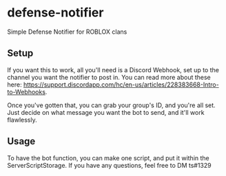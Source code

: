 # defense-notifier
Simple Defense Notifier for ROBLOX clans

## Setup
If you want this to work, all you'll need is a Discord Webhook, set up to the channel you want the notifier to post in. You can read more about these here: https://support.discordapp.com/hc/en-us/articles/228383668-Intro-to-Webhooks.

Once you've gotten that, you can grab your group's ID, and you're all set. Just decide on what message you want the bot to send, and it'll work flawlessly.

## Usage
To have the bot function, you can make one script, and put it within the ServerScriptStorage. If you have any questions, feel free to DM ts#1329
